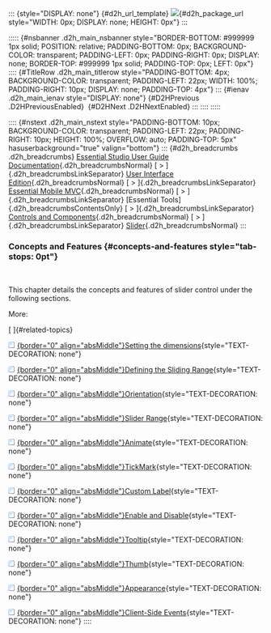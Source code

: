 ::: {style="DISPLAY: none"}
[](ms-xhelp:///?Id=d2h_url_template){#d2h_url_template} ![](!package_url!){#d2h_package_url style="WIDTH: 0px; DISPLAY: none; HEIGHT: 0px"}
:::

::::: {#nsbanner .d2h_main_nsbanner style="BORDER-BOTTOM: #999999 1px solid; POSITION: relative; PADDING-BOTTOM: 0px; BACKGROUND-COLOR: transparent; PADDING-LEFT: 0px; PADDING-RIGHT: 0px; DISPLAY: none; BORDER-TOP: #999999 1px solid; PADDING-TOP: 0px; LEFT: 0px"}
:::: {#TitleRow .d2h_main_titlerow style="PADDING-BOTTOM: 4px; BACKGROUND-COLOR: transparent; PADDING-LEFT: 22px; WIDTH: 100%; PADDING-RIGHT: 10px; DISPLAY: none; PADDING-TOP: 4px"}
::: {#ienav .d2h_main_ienav style="DISPLAY: none"}
[](ms-xhelp:///?Id=99d18536-bf21-4c86-b2ff-598b7efbfe7a){#D2HPrevious .D2HPreviousEnabled}  [](ms-xhelp:///?Id=9fc461d0-495d-4149-a88a-1e880f4a44e4){#D2HNext .D2HNextEnabled}
:::
::::
:::::

:::: {#nstext .d2h_main_nstext style="PADDING-BOTTOM: 10px; BACKGROUND-COLOR: transparent; PADDING-LEFT: 22px; PADDING-RIGHT: 10px; HEIGHT: 100%; OVERFLOW: auto; PADDING-TOP: 5px" hasuserbackground="true" valign="bottom"}
::: {#d2h_breadcrumbs .d2h_breadcrumbs}
[Essential Studio User Guide Documentation](ms-xhelp:///?Id=12457748-09e3-4d74-a240-8e049cedf030){.d2h_breadcrumbsNormal} [ \> ]{.d2h_breadcrumbsLinkSeparator} [User Interface Edition](ms-xhelp:///?Id=c29296b7-531c-413b-a0ec-488ca1f7f669){.d2h_breadcrumbsNormal} [ \> ]{.d2h_breadcrumbsLinkSeparator} [Essential Mobile MVC](ms-xhelp:///?Id=74df42e3-5434-4590-9be6-3ae2f911cbbc){.d2h_breadcrumbsNormal} [ \> ]{.d2h_breadcrumbsLinkSeparator} [Essential Tools]{.d2h_breadcrumbsContentsOnly} [ \> ]{.d2h_breadcrumbsLinkSeparator} [Controls and Components](ms-xhelp:///?Id=143afae1-3f83-4d32-9bfa-92ed7022a696){.d2h_breadcrumbsNormal} [ \> ]{.d2h_breadcrumbsLinkSeparator} [Slider](ms-xhelp:///?Id=8cceb71b-d2b7-45b4-875d-710919a35fd6){.d2h_breadcrumbsNormal}
:::

### Concepts and Features {#concepts-and-features style="tab-stops: 0pt"}

 

This chapter details the concepts and features of slider control under the following sections.

More:

[ ]{#related-topics}

[![](button.gif){border="0" align="absMiddle"}Setting the dimensions](ms-xhelp:///?Id=11e88fba-cbe2-4064-bf50-356d8a77ad39){style="TEXT-DECORATION: none"}

[![](button.gif){border="0" align="absMiddle"}Defining the Sliding Range](ms-xhelp:///?Id=e9b0fb3e-bf2a-4cfe-9985-aa36a70ba534){style="TEXT-DECORATION: none"}

[![](button.gif){border="0" align="absMiddle"}Orientation](ms-xhelp:///?Id=b3fcac50-fb1f-4944-b2ed-73d19ac7766d){style="TEXT-DECORATION: none"}

[![](button.gif){border="0" align="absMiddle"}Slider Range](ms-xhelp:///?Id=d2018b38-260e-4ad1-b391-076063a62f2c){style="TEXT-DECORATION: none"}

[![](button.gif){border="0" align="absMiddle"}Animate](ms-xhelp:///?Id=170d6229-a71c-4f09-9073-9280b1e1f9a9){style="TEXT-DECORATION: none"}

[![](button.gif){border="0" align="absMiddle"}TickMark](ms-xhelp:///?Id=65d3f5b8-5884-44b2-ad13-8e143e1879e6){style="TEXT-DECORATION: none"}

[![](button.gif){border="0" align="absMiddle"}Custom Label](ms-xhelp:///?Id=53fd0ca1-93a0-44f1-b510-22421f5edf86){style="TEXT-DECORATION: none"}

[![](button.gif){border="0" align="absMiddle"}Enable and Disable](ms-xhelp:///?Id=8940dd51-50a0-4ba1-b30a-e1654cb10cd8){style="TEXT-DECORATION: none"}

[![](button.gif){border="0" align="absMiddle"}Tooltip](ms-xhelp:///?Id=43d90d65-8a36-43f7-a8e8-c99f3c61e3f1){style="TEXT-DECORATION: none"}

[![](button.gif){border="0" align="absMiddle"}Thumb](ms-xhelp:///?Id=14a43efe-5dc2-425e-b58d-9315aaf18bf8){style="TEXT-DECORATION: none"}

[![](button.gif){border="0" align="absMiddle"}Appearance](ms-xhelp:///?Id=3850bdd5-24d9-4ead-bd42-ef247ff095c2){style="TEXT-DECORATION: none"}

[![](button.gif){border="0" align="absMiddle"}Client-Side Events](ms-xhelp:///?Id=a93d5dd7-4435-44de-b35e-ba1ae549b138){style="TEXT-DECORATION: none"}
::::
